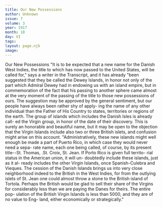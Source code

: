 ```yaml
---
title: Our New Possessions
author: Unknown
issue: 7
volume: 3
year: 1917
month: 10
day: VI
tags:
layout: page.njk
image:
---
```

Our New Possessions   "It is to be expected that a new name for the Danish West Indies, the title to which has now passed to the United States, will be called for," says a writer in the Transcript, and it has already "been suggested that they be called the Dewey Islands, in honor not only of the part which Admiral Dewey had in endowing us with an island empire, but in commemoration of the fact that his passing to another sphere came almost at the very moment of the passing of the title to those new possessions of ours. The suggestion may be approved by the general sentiment, but our people have always been rather shy of apply- ing the name of any other individual than the Father of His Country to states, territories or regions of the earth. The group of islands which includes the Danish Isles is already call- ed the Virgin group, in honor of the date of their discovery. This is surely an honorable and beautiful name, but it may be open to the objection that the Virgin Islands include also two or three British islets, and confusion might arise on this account.   "Administratively, these new islands might well enough be made a part of Puerto Rico, in which case they would never need a sepa- rate name, each one being called, of course, by its present title--St. Thomas, .St. Croix, St. Jean. If Porto Rico is given full territo- rial status in the American union, it will un- doubtedly include these islands, just as it al- ready includes the other Virgin Islands, once Spanish-Culebra and Vieques. The cession of the Danish Islands brings us into very close neighborhood indeed to the British in the West Indies, for from the outlying islets of St. Jean one could almost throw a stone to the British island of Tortola. Perhaps the British would be glad to sell their share of the Virgins for considerably less than we are paying the Danes for theirs. The entire pop- ulation of the British Virgin Islands is less than 5000, and they are of no value to Eng- land, either economically or strategically."   


